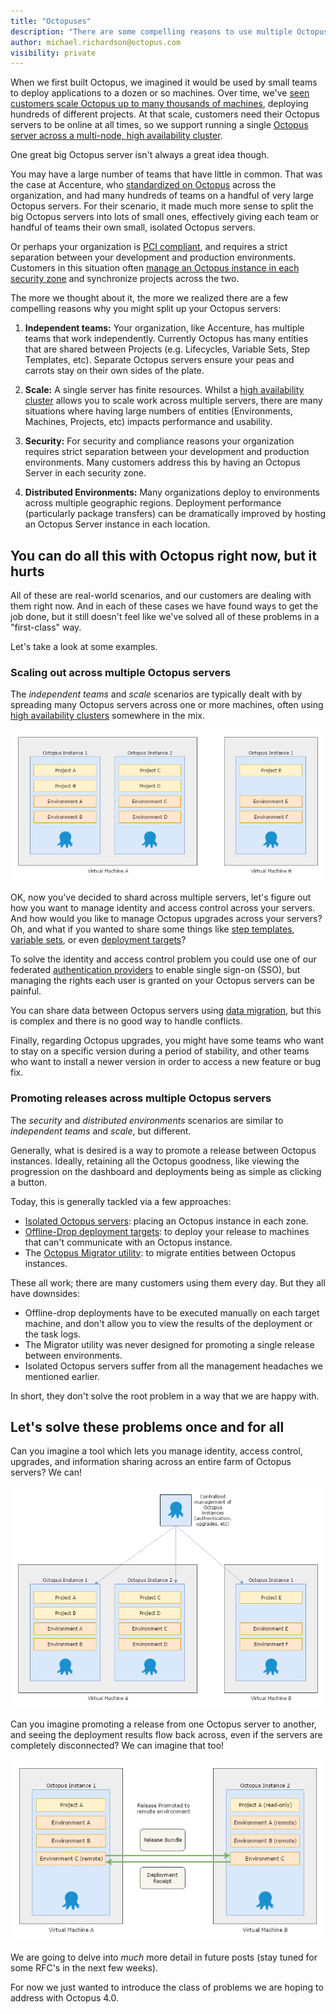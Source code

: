 ```yaml
---
title: "Octopuses"
description: "There are some compelling reasons to use multiple Octopus servers, but managing multiple instances is problematic. We want to make managing multiple related Octopus servers a first-class citizen of the Octopus world." 
author: michael.richardson@octopus.com
visibility: private
---
```


When we first built Octopus, we imagined it would be used by small teams to deploy applications to a dozen or so machines. Over time, we've [seen customers scale Octopus up to many thousands of machines](https://octopus.com/blog/octostats), deploying hundreds of different projects. At that scale, customers need their Octopus servers to be online at all times, so we support running a single [Octopus server across a multi-node, high availability cluster](https://octopus.com/high-availability).

One great big Octopus server isn't always a great idea though.

You may have a large number of teams that have little in common. That was the case at Accenture, who [standardized on Octopus](https://channel9.msdn.com/Shows/ANZMVP/Updating-Octopus-Deploy-at-Accenture-with-Jim-Szubryt-and-Damian-Brady) across the organization, and had many hundreds of teams on a handful of very large Octopus servers. For their scenario, it made much more sense to split the big Octopus servers into lots of small ones, effectively giving each team or handful of teams their own small, isolated Octopus servers.

Or perhaps your organization is [PCI compliant](https://octopus.com/docs/reference/pci-compliance-and-octopus-deploy), and requires a strict separation between your development and production environments. Customers in this situation often [manage an Octopus instance in each security zone](https://octopus.com/docs/patterns/isolated-octopus-deploy-servers) and synchronize projects across the two.

The more we thought about it, the more we realized there are a few compelling reasons why you might split up your Octopus servers:

1. **Independent teams:** Your organization, like Accenture, has multiple teams that work independently. Currently Octopus has many entities that are shared between Projects (e.g. Lifecycles, Variable Sets, Step Templates, etc). Separate Octopus servers ensure your peas and carrots stay on their own sides of the plate.

1. **Scale:** A single server has finite resources. Whilst a [high availability cluster](https://octopus.com/high-availability) allows you to scale work across multiple servers, there are many situations where having large numbers of entities (Environments, Machines, Projects, etc) impacts performance and usability.

1. **Security:** For security and compliance reasons your organization requires strict separation between your development and production environments. Many customers address this by having an Octopus Server in each security zone.

1. **Distributed Environments:** Many organizations deploy to environments across multiple geographic regions. Deployment performance (particularly package transfers) can be dramatically improved by hosting an Octopus Server instance in each location.

## You can do all this with Octopus right now, but it hurts

All of these are real-world scenarios, and our customers are dealing with them right now. And in each of these cases we have found ways to get the job done, but it still doesn't feel like we've solved all of these problems in a "first-class" way.

Let's take a look at some examples.

### Scaling out across multiple Octopus servers

The _independent teams_ and _scale_ scenarios are typically dealt with by spreading many Octopus servers across one or more machines, often using [high availability clusters](https://octopus.com/docs/administration/high-availability) somewhere in the mix.

![Isolated Octopus instances](octopus-instances-isolated.png)

OK, now you've decided to shard across multiple servers, let's figure out how you want to manage identity and access control across your servers. And how would you like to manage Octopus upgrades across your servers? Oh, and what if you wanted to share some things like [step templates](https://octopus.com/docs/deploying-applications/step-templates), [variable sets](https://octopus.com/docs/deploying-applications/variables/library-variable-sets), or even [deployment targets](https://octopus.com/docs/deployment-targets)?

To solve the identity and access control problem you could use one of our federated [authentication providers](https://octopus.com/docs/administration/authentication-providers) to enable single sign-on (SSO), but managing the rights each user is granted on your Octopus servers can be painful.

You can share data between Octopus servers using [data migration](https://octopus.com/docs/administration/data-migration), but this is complex and there is no good way to handle conflicts.

Finally, regarding Octopus upgrades, you might have some teams who want to stay on a specific version during a period of stability, and other teams who want to install a newer version in order to access a new feature or bug fix.

### Promoting releases across multiple Octopus servers

The _security_ and _distributed environments_ scenarios are similar to _independent teams_ and _scale_, but different.

Generally, what is desired is a way to promote a release between Octopus instances. Ideally, retaining all the Octopus goodness, like viewing the progression on the dashboard and deployments being as simple as clicking a button.

Today, this is generally tackled via a few approaches:

- [Isolated Octopus servers](https://octopus.com/docs/patterns/isolated-octopus-deploy-servers): placing an Octopus instance in each zone.
- [Offline-Drop deployment targets](https://octopus.com/docs/deployment-targets/offline-package-drop): to deploy your release to machines that can't communicate with an Octopus instance.
- The [Octopus Migrator utility](https://octopus.com/docs/api-and-integration/octopus.migrator.exe-command-line): to migrate entities between Octopus instances.

These all work; there are many customers using them every day. But they all have downsides:

- Offline-drop deployments have to be executed manually on each target machine, and don't allow you to view the results of the deployment or the task logs.
- The Migrator utility was never designed for promoting a single release between environments.
- Isolated Octopus servers suffer from all the management headaches we mentioned earlier.

In short, they don't solve the root problem in a way that we are happy with.

## Let's solve these problems once and for all

Can you imagine a tool which lets you manage identity, access control, upgrades, and information sharing across an entire farm of Octopus servers? We can!

![Octopus Data Center Manager](octopus-instances-odcm.png)

Can you imagine promoting a release from one Octopus server to another, and seeing the deployment results flow back across, even if the servers are completely disconnected? We can imagine that too!

![Octopus Remote Release Promotions](octopus-instances-promoting-releases.png)

We are going to delve into _much_ more detail in future posts (stay tuned for some RFC's in the next few weeks).

For now we just wanted to introduce the class of problems we are hoping to address with Octopus 4.0.


